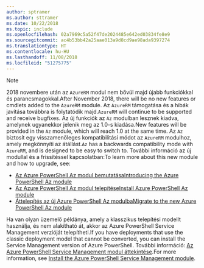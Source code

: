 ```yaml
---
author: sptramer
ms.author: sttramer
ms.date: 10/22/2018
ms.topic: include
ms.openlocfilehash: 02a7969c5a52f47de2024485e642ed03834fe8e9
ms.sourcegitcommit: ac4b53bb42a25aae013a9d8cd9ae98ada9397274
ms.translationtype: HT
ms.contentlocale: hu-HU
ms.lasthandoff: 11/08/2018
ms.locfileid: "51275775"
---
```

> [!NOTE]
> 
> <span data-ttu-id="bac4a-101">2018 novembere után az `AzureRM` modul nem bővül majd újabb funkciókkal és parancsmagokkal.</span><span class="sxs-lookup"><span data-stu-id="bac4a-101">After November 2018, there will be no new features or cmdlets added to the `AzureRM` module.</span></span> <span data-ttu-id="bac4a-102">Az `AzureRM` támogatása és a hibák javítása továbbra is folytatódik majd.</span><span class="sxs-lookup"><span data-stu-id="bac4a-102">`AzureRM` will continue to be supported and receive bugfixes.</span></span> <span data-ttu-id="bac4a-103">Az új funkciók az `Az` modulban lesznek kiadva, amelynek ugyanekkor jelenik meg az 1.0-s kiadása.</span><span class="sxs-lookup"><span data-stu-id="bac4a-103">New features will be provided in the `Az` module, which will reach 1.0 at the same time.</span></span> <span data-ttu-id="bac4a-104">Az `Az` biztosít egy visszamenőleges kompatibilitási módot az `AzureRM` modulhoz, amely megkönnyíti az átállást.</span><span class="sxs-lookup"><span data-stu-id="bac4a-104">`Az` has a backwards compatibility mode with `AzureRM`, and is designed to be easy to switch to.</span></span> <span data-ttu-id="bac4a-105">További információ az új modullal és a frissítéssel kapcsolatban:</span><span class="sxs-lookup"><span data-stu-id="bac4a-105">To learn more about this new module and how to upgrade, see:</span></span>
>
> * [<span data-ttu-id="bac4a-106">Az Azure PowerShell Az modul bemutatása</span><span class="sxs-lookup"><span data-stu-id="bac4a-106">Introducing the Azure PowerShell Az module</span></span>](/powershell/azure/new-azureps-module-az)
> * [<span data-ttu-id="bac4a-107">Az Azure PowerShell Az modul telepítése</span><span class="sxs-lookup"><span data-stu-id="bac4a-107">Install Azure PowerShell Az module</span></span>](/powershell/azure/install-az-ps)
> * [<span data-ttu-id="bac4a-108">Áttelepítés az új Azure PowerShell Az modulba</span><span class="sxs-lookup"><span data-stu-id="bac4a-108">Migrate to the new Azure PowerShell Az module</span></span>](/powershell/azure/migrate-from-azurerm-to-az)
>
> <span data-ttu-id="bac4a-109">Ha van olyan üzemelő példánya, amely a klasszikus telepítési modellt használja, és nem alakítható át, akkor az Azure PowerShell Service Management verzióját telepítheti.</span><span class="sxs-lookup"><span data-stu-id="bac4a-109">If you have deployments that use the classic deployment model that cannot be converted, you can install the Service Management version of Azure PowerShell.</span></span> <span data-ttu-id="bac4a-110">További információ: [Az Azure PowerShell Service Management modul áttekintése](/powershell/azure/servicemanagement/install-azure-ps).</span><span class="sxs-lookup"><span data-stu-id="bac4a-110">For more information, see [Install the Azure PowerShell Service Management module](/powershell/azure/servicemanagement/install-azure-ps).</span></span>
